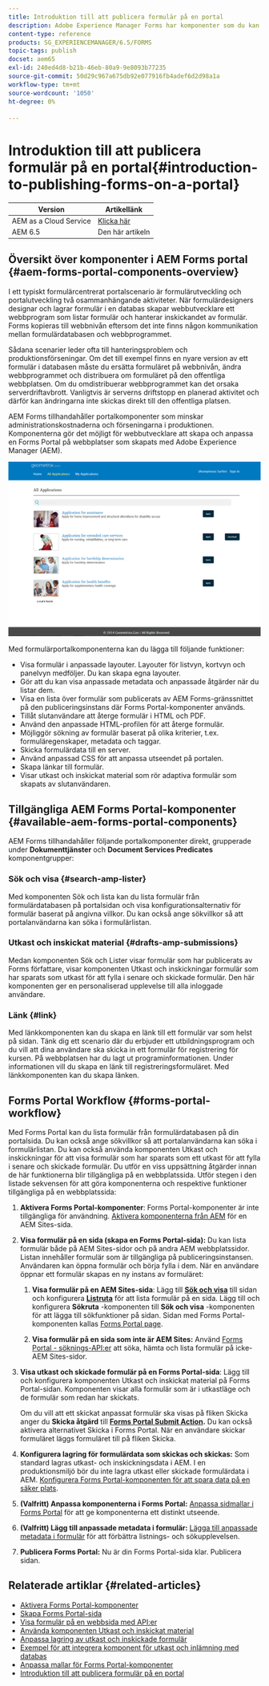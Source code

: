 ```yaml
---
title: Introduktion till att publicera formulär på en portal
description: Adobe Experience Manager Forms har komponenter som du kan använda för att skapa din Forms Portal. I den här artikeln beskrivs de tillgängliga komponenterna i Forms Portal.
content-type: reference
products: SG_EXPERIENCEMANAGER/6.5/FORMS
topic-tags: publish
docset: aem65
exl-id: 240ed4d8-b21b-46eb-80a9-9e8093b77235
source-git-commit: 50d29c967a675db92e077916fb4adef6d2d98a1a
workflow-type: tm+mt
source-wordcount: '1050'
ht-degree: 0%

---
```


# Introduktion till att publicera formulär på en portal{#introduction-to-publishing-forms-on-a-portal}

| Version | Artikellänk |
| -------- | ---------------------------- |
| AEM as a Cloud Service | [Klicka här](https://experienceleague.adobe.com/docs/experience-manager-cloud-service/content/forms/adaptive-forms-authoring/authoring-adaptive-forms-foundation-components/configure-forms-portal.html) |
| AEM 6.5 | Den här artikeln |


## Översikt över komponenter i AEM Forms portal {#aem-forms-portal-components-overview}

I ett typiskt formulärcentrerat portalscenario är formulärutveckling och portalutveckling två osammanhängande aktiviteter. När formulärdesigners designar och lagrar formulär i en databas skapar webbutvecklare ett webbprogram som listar formulär och hanterar inskickandet av formulär. Forms kopieras till webbnivån eftersom det inte finns någon kommunikation mellan formulärdatabasen och webbprogrammet.

Sådana scenarier leder ofta till hanteringsproblem och produktionsförseningar. Om det till exempel finns en nyare version av ett formulär i databasen måste du ersätta formuläret på webbnivån, ändra webbprogrammet och distribuera om formuläret på den offentliga webbplatsen. Om du omdistribuerar webbprogrammet kan det orsaka serverdriftavbrott. Vanligtvis är serverns driftstopp en planerad aktivitet och därför kan ändringarna inte skickas direkt till den offentliga platsen.

AEM Forms tillhandahåller portalkomponenter som minskar administrationskostnaderna och förseningarna i produktionen. Komponenterna gör det möjligt för webbutvecklare att skapa och anpassa en Forms Portal på webbplatser som skapats med Adobe Experience Manager (AEM).

![AEM Forms portal](assets/aem-forms-portal.png)

Med formulärportalkomponenterna kan du lägga till följande funktioner:

* Visa formulär i anpassade layouter. Layouter för listvyn, kortvyn och panelvyn medföljer. Du kan skapa egna layouter.
* Gör att du kan visa anpassade metadata och anpassade åtgärder när du listar dem.
* Visa en lista över formulär som publicerats av AEM Forms-gränssnittet på den publiceringsinstans där Forms Portal-komponenter används.
* Tillåt slutanvändare att återge formulär i HTML och PDF.
* Använd den anpassade HTML-profilen för att återge formulär.
* Möjliggör sökning av formulär baserat på olika kriterier, t.ex. formuläregenskaper, metadata och taggar.
* Skicka formulärdata till en server.
* Använd anpassad CSS för att anpassa utseendet på portalen.
* Skapa länkar till formulär.
* Visar utkast och inskickat material som rör adaptiva formulär som skapats av slutanvändaren.

## Tillgängliga AEM Forms Portal-komponenter {#available-aem-forms-portal-components}

AEM Forms tillhandahåller följande portalkomponenter direkt, grupperade under **Dokumenttjänster** och **Document Services Predicates** komponentgrupper:

### Sök och visa {#search-amp-lister}

Med komponenten Sök och lista kan du lista formulär från formulärdatabasen på portalsidan och visa konfigurationsalternativ för formulär baserat på angivna villkor. Du kan också ange sökvillkor så att portalanvändarna kan söka i formulärlistan.

### Utkast och inskickat material {#drafts-amp-submissions}

Medan komponenten Sök och Lister visar formulär som har publicerats av Forms författare, visar komponenten Utkast och inskickningar formulär som har sparats som utkast för att fylla i senare och skickade formulär. Den här komponenten ger en personaliserad upplevelse till alla inloggade användare.

### Länk {#link}

Med länkkomponenten kan du skapa en länk till ett formulär var som helst på sidan. Tänk dig ett scenario där du erbjuder ett utbildningsprogram och du vill att dina användare ska skicka in ett formulär för registrering för kursen. På webbplatsen har du lagt ut programinformationen. Under informationen vill du skapa en länk till registreringsformuläret. Med länkkomponenten kan du skapa länken.

## Forms Portal Workflow {#forms-portal-workflow}

Med Forms Portal kan du lista formulär från formulärdatabasen på din portalsida. Du kan också ange sökvillkor så att portalanvändarna kan söka i formulärlistan. Du kan också använda komponenten Utkast och inskickningar för att visa formulär som har sparats som ett utkast för att fylla i senare och skickade formulär. Du utför en viss uppsättning åtgärder innan de här funktionerna blir tillgängliga på en webbplatssida. Utför stegen i den listade sekvensen för att göra komponenterna och respektive funktioner tillgängliga på en webbplatssida:

1. **Aktivera Forms Portal-komponenter**: Forms Portal-komponenter är inte tillgängliga för användning. [Aktivera komponenterna från AEM](/help/forms/using/enabling-forms-portal-components.md) för en AEM Sites-sida.
1. **Visa formulär på en sida (skapa en Forms Portal-sida):** Du kan lista formulär både på AEM Sites-sidor och på andra AEM webbplatssidor. Listan innehåller formulär som är tillgängliga på publiceringsinstansen. Användaren kan öppna formulär och börja fylla i dem. När en användare öppnar ett formulär skapas en ny instans av formuläret:

   1. **Visa formulär på en AEM Sites-sida**: Lägg till **[Sök och visa](../../forms/using/creating-form-portal-page.md)** till sidan och konfigurera **[Listruta](../../forms/using/creating-form-portal-page.md#p-list-pane-p)** för att lista formulär på en sida. Lägg till och konfigurera **Sökruta** -komponenten till **Sök och visa** -komponenten för att lägga till sökfunktioner på sidan. Sidan med Forms Portal-komponenten kallas [Forms Portal page](../../forms/using/creating-form-portal-page.md).

   1. **Visa formulär på en sida som inte är AEM Sites:** Använd [Forms Portal - söknings-API:er](/help/forms/using/listing-forms-webpage-using-apis.md) att söka, hämta och lista formulär på icke-AEM Sites-sidor.

1. **Visa utkast och skickade formulär på en Forms Portal-sida**: Lägg till och konfigurera komponenten Utkast och inskickat material på Forms Portal-sidan. Komponenten visar alla formulär som är i utkastläge och de formulär som redan har skickats.

   Om du vill att ett skickat anpassat formulär ska visas på fliken Skicka anger du **Skicka åtgärd** till **[Forms Portal Submit Action](configuring-submit-actions.md).** Du kan också aktivera alternativet Skicka i Forms Portal. När en användare skickar formuläret läggs formuläret till på fliken Skicka.

1. **Konfigurera lagring för formulärdata som skickas och skickas:** Som standard lagras utkast- och inskickningsdata i AEM. I en produktionsmiljö bör du inte lagra utkast eller skickade formulärdata i AEM. [Konfigurera Forms Portal-komponenten för att spara data på en säker plats](../../forms/using/draft-submission-component.md#customizing-the-storage).
1. **(Valfritt) Anpassa komponenterna i Forms Portal:** [Anpassa sidmallar i Forms Portal](../../forms/using/customizing-templates-forms-portal-components.md) för att ge komponenterna ett distinkt utseende.
1. **(Valfritt) Lägg till anpassade metadata i formulär:** [Lägga till anpassade metadata i formulär](../../forms/using/customizing-templates-forms-portal-components.md) för att förbättra listnings- och sökupplevelsen.
1. **Publicera Forms Portal:** Nu är din Forms Portal-sida klar. Publicera sidan.

## Relaterade artiklar {#related-articles}

* [Aktivera Forms Portal-komponenter](/help/forms/using/enabling-forms-portal-components.md)
* [Skapa Forms Portal-sida](../../forms/using/creating-form-portal-page.md)
* [Visa formulär på en webbsida med API:er](/help/forms/using/listing-forms-webpage-using-apis.md)
* [Använda komponenten Utkast och inskickat material](../../forms/using/draft-submission-component.md)
* [Anpassa lagring av utkast och inskickade formulär](../../forms/using/draft-submission-component.md#customizing-the-storage)
* [Exempel för att integrera komponent för utkast och inlämning med databas](integrate-draft-submission-database.md)
* [Anpassa mallar för Forms Portal-komponenter](../../forms/using/customizing-templates-forms-portal-components.md)
* [Introduktion till att publicera formulär på en portal](../../forms/using/introduction-publishing-forms.md)
